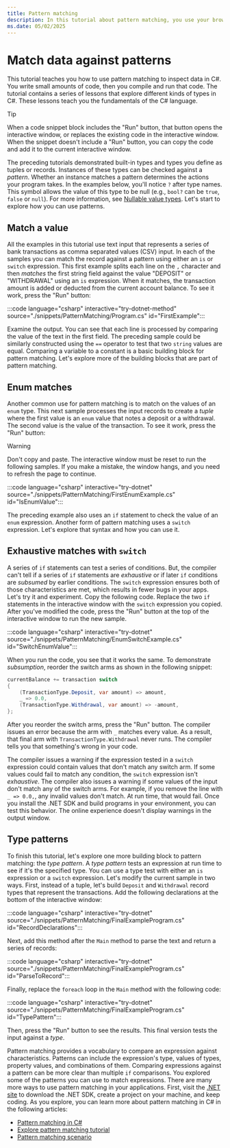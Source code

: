 ```yaml
---
title: Pattern matching
description: In this tutorial about pattern matching, you use your browser to learn C# interactively. You're going to write C# code and see the results of compiling and running your code directly in the browser.
ms.date: 05/02/2025
---
```

# Match data against patterns

This tutorial teaches you how to use pattern matching to inspect data in C#. You write small amounts of code, then you compile and run that code. The tutorial contains a series of lessons that explore different kinds of types in C#. These lessons teach you the fundamentals of the C# language.

> [!TIP]
> When a code snippet block includes the "Run" button, that button opens the interactive window, or replaces the existing code in the interactive window. When the snippet doesn't include a "Run" button, you can copy the code and add it to the current interactive window.

The preceding tutorials demonstrated built-in types and types you define as tuples or records. Instances of these types can be checked against a *pattern*. Whether an instance matches a pattern determines the actions your program takes. In the examples below, you'll notice `?` after type names. This symbol allows the value of this type to be null (e.g., `bool?` can be `true`, `false` or `null`). For more information, see [Nullable value types](https://learn.microsoft.com/en-us/dotnet/csharp/language-reference/builtin-types/nullable-value-types).  Let's start to explore how you can use patterns.

## Match a value

All the examples in this tutorial use text input that represents a series of bank transactions as comma separated values (CSV) input. In each of the samples you can match the record against a pattern using either an `is` or `switch` expression. This first example splits each line on the `,` character and then *matches* the first string field against the value "DEPOSIT" or "WITHDRAWAL" using an `is` expression. When it matches, the transaction amount is added or deducted from the current account balance. To see it work, press the "Run" button:

:::code language="csharp" interactive="try-dotnet-method" source="./snippets/PatternMatching/Program.cs" id="FirstExample":::

Examine the output. You can see that each line is processed by comparing the value of the text in the first field. The preceding sample could be similarly constructed using the `==` operator to test that two `string` values are equal. Comparing a variable to a constant is a basic building block for pattern matching. Let's explore more of the building blocks that are part of pattern matching.

## Enum matches

Another common use for pattern matching is to match on the values of an `enum` type. This next sample processes the input records to create a *tuple* where the first value is an `enum` value that notes a deposit or a withdrawal. The second value is the value of the transaction. To see it work, press the "Run" button:

> [!WARNING]
> Don't copy and paste. The interactive window must be reset to run the following samples. If you make a mistake, the window hangs, and you need to refresh the page to continue.

:::code language="csharp" interactive="try-dotnet" source="./snippets/PatternMatching/FirstEnumExample.cs" id="IsEnumValue":::

The preceding example also uses an `if` statement to check the value of an `enum` expression. Another form of pattern matching uses a `switch` expression. Let's explore that syntax and how you can use it.

## Exhaustive matches with `switch`

A series of `if` statements can test a series of conditions. But, the compiler can't tell if a series of `if` statements are *exhaustive* or if later `if` conditions are *subsumed* by earlier conditions. The `switch` expression ensures both of those characteristics are met, which results in fewer bugs in your apps. Let's try it and experiment. Copy the following code. Replace the two `if` statements in the interactive window with the `switch` expression you copied. After you've modified the code, press the "Run" button at the top of the interactive window to run the new sample.

:::code language="csharp" interactive="try-dotnet" source="./snippets/PatternMatching/EnumSwitchExample.cs" id="SwitchEnumValue":::

When you run the code, you see that it works the same. To demonstrate *subsumption*, reorder the switch arms as shown in the following snippet:

```csharp
currentBalance += transaction switch
{
    (TransactionType.Deposit, var amount) => amount,
    _ => 0.0,
    (TransactionType.Withdrawal, var amount) => -amount,
};
```

After you reorder the switch arms, press the "Run" button. The compiler issues an error because the arm with `_` matches every value. As a result, that final arm with `TransactionType.Withdrawal` never runs. The compiler tells you that something's wrong in your code.

The compiler issues a warning if the expression tested in a `switch` expression could contain values that don't match any switch arm. If some values could fail to match any condition, the `switch` expression isn't *exhaustive*. The compiler also issues a warning if some values of the input don't match any of the switch arms. For example, if you remove the line with `_ => 0.0,`, any invalid values don't match. At run time, that would fail. Once you install the .NET SDK and build programs in your environment, you can test this behavior. The online experience doesn't display warnings in the output window.

## Type patterns

To finish this tutorial, let's explore one more building block to pattern matching: the *type pattern*. A *type pattern* tests an expression at run time to see if it's the specified type. You can use a type test with either an `is` expression or a `switch` expression. Let's modify the current sample in two ways. First, instead of a tuple, let's build `Deposit` and `Withdrawal` record types that represent the transactions. Add the following declarations at the bottom of the interactive window:

:::code language="csharp" interactive="try-dotnet" source="./snippets/PatternMatching/FinalExampleProgram.cs" id="RecordDeclarations":::

Next, add this method after the `Main` method to parse the text and return a series of records:

:::code language="csharp" interactive="try-dotnet" source="./snippets/PatternMatching/FinalExampleProgram.cs" id="ParseToRecord":::

Finally, replace the `foreach` loop in the `Main` method with the following code:

:::code language="csharp" interactive="try-dotnet" source="./snippets/PatternMatching/FinalExampleProgram.cs" id="TypePattern":::

Then, press the "Run" button to see the results. This final version tests the input against a *type*.

Pattern matching provides a vocabulary to compare an expression against characteristics. Patterns can include the expression's type, values of types, property values, and combinations of them. Comparing expressions against a pattern can be more clear than multiple `if` comparisons. You explored some of the patterns you can use to match expressions. There are many more ways to use pattern matching in your applications. First, visit the [.NET site](https://dotnet.microsoft.com/learn/dotnet/hello-world-tutorial/intro) to download the .NET SDK, create a project on your machine, and keep coding. As you explore, you can learn more about pattern matching in C# in the following articles:

- [Pattern matching in C#](../../fundamentals/functional/pattern-matching.md)
- [Explore pattern matching tutorial](../../tutorials/patterns-objects.md)
- [Pattern matching scenario](../../fundamentals/tutorials/pattern-matching.md)
